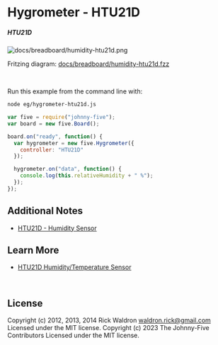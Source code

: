 <!--remove-start-->

# Hygrometer - HTU21D

<!--remove-end-->






##### HTU21D



![docs/breadboard/humidity-htu21d.png](breadboard/humidity-htu21d.png)<br>

Fritzing diagram: [docs/breadboard/humidity-htu21d.fzz](breadboard/humidity-htu21d.fzz)

&nbsp;




Run this example from the command line with:
```bash
node eg/hygrometer-htu21d.js
```


```javascript
var five = require("johnny-five");
var board = new five.Board();

board.on("ready", function() {
  var hygrometer = new five.Hygrometer({
    controller: "HTU21D"
  });

  hygrometer.on("data", function() {
    console.log(this.relativeHumidity + " %");
  });
});


```








## Additional Notes
- [HTU21D - Humidity Sensor](https://www.adafruit.com/products/1899)


## Learn More

- [HTU21D Humidity/Temperature Sensor](https://www.adafruit.com/products/1899)

&nbsp;

<!--remove-start-->

## License
Copyright (c) 2012, 2013, 2014 Rick Waldron <waldron.rick@gmail.com>
Licensed under the MIT license.
Copyright (c) 2023 The Johnny-Five Contributors
Licensed under the MIT license.

<!--remove-end-->
